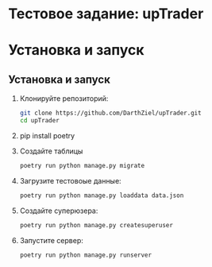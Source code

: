 # Тестовое задание: upTrader

# Установка и запуск #


## Установка и запуск

1. Клонируйте репозиторий:

    ```bash
    git clone https://github.com/DarthZiel/upTrader.git
    cd upTrader
    ```


2. pip install poetry

3. Создайте таблицы
    ```bash
    poetry run python manage.py migrate
    ```

4. Загрузите тестовоые данные:
     ```bash
    poetry run python manage.py loaddata data.json
    ```

5. Создайте суперюзера:
    
    ```bash
    poetry run python manage.py createsuperuser
    ```
    
6. Запустите сервер:
    
    ```bash
    poetry run python manage.py runserver
    ```


 
